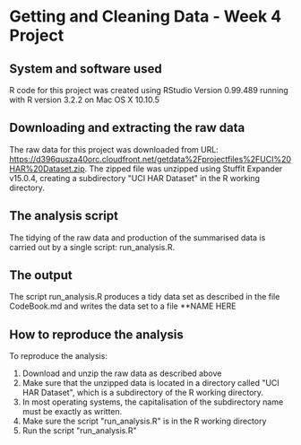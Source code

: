 # Getting and Cleaning Data - Week 4 Project

## System and software used
R code for this project was created using RStudio Version 0.99.489 running with 
R version 3.2.2 on Mac OS X 10.10.5

## Downloading and extracting the raw data
The raw data for this project was downloaded from URL:
https://d396qusza40orc.cloudfront.net/getdata%2Fprojectfiles%2FUCI%20HAR%20Dataset.zip.
The zipped file was unzipped using Stuffit Expander v15.0.4, creating a subdirectory
"UCI HAR Dataset" in the R working directory.

## The analysis script
The tidying of the raw data and production of the summarised data is carried out 
by a single script: run_analysis.R.  

## The output
The script run_analysis.R produces a tidy data set as described in the file CodeBook.md 
and writes the data set to a file **NAME HERE

## How to reproduce the analysis
To reproduce the analysis: 
 1. Download and unzip the raw data as described above
 2. Make sure that the unzipped data is located in a directory called "UCI HAR Dataset", which is a subdirectory of the R working directory.
 3. In most operating systems, the capitalisation of the subdirectory name must be exactly as written.
 4. Make sure the script "run\_analysis.R" is in the R working directory
 5. Run the script "run_analysis.R"
